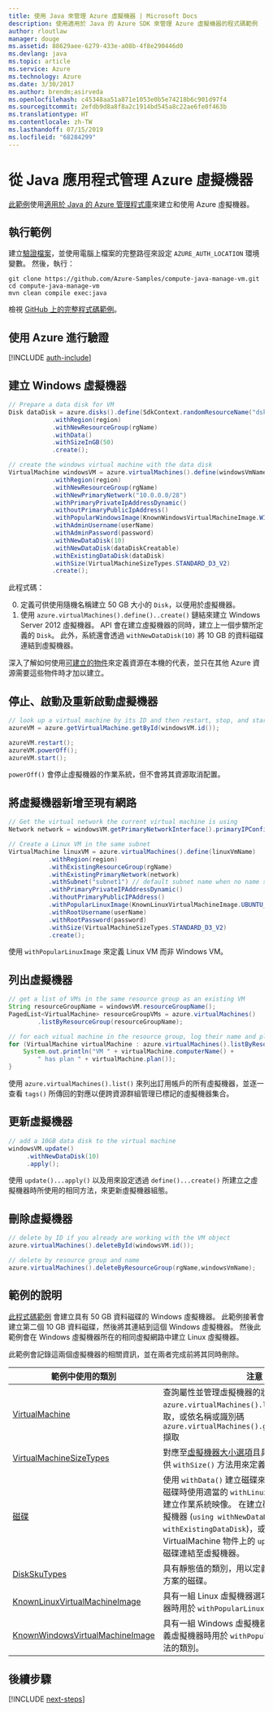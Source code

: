 ```yaml
---
title: 使用 Java 來管理 Azure 虛擬機器 | Microsoft Docs
description: 使用適用於 Java 的 Azure SDK 來管理 Azure 虛擬機器的程式碼範例
author: rloutlaw
manager: douge
ms.assetid: 88629aee-6279-433e-a08b-4f8e290446d0
ms.devlang: java
ms.topic: article
ms.service: Azure
ms.technology: Azure
ms.date: 3/30/2017
ms.author: brendm;asirveda
ms.openlocfilehash: c45348aa51a871e1053e0b5e74218b6c901d97f4
ms.sourcegitcommit: 2efdb9d8a8f8a2c1914bd545a8c22ae6fe0f463b
ms.translationtype: HT
ms.contentlocale: zh-TW
ms.lasthandoff: 07/15/2019
ms.locfileid: "68284299"
---
```

# <a name="manage-azure-virtual-machines-from-your-java-applications"></a>從 Java 應用程式管理 Azure 虛擬機器

[此範例](https://github.com/Azure-Samples/compute-java-manage-vm/)使用[適用於 Java 的 Azure 管理程式庫](https://github.com/Azure/azure-sdk-for-java)來建立和使用 Azure 虛擬機器。

## <a name="run-the-sample"></a>執行範例

建立[驗證檔案](https://github.com/Azure/azure-sdk-for-java/blob/master/AUTH.md)，並使用電腦上檔案的完整路徑來設定 `AZURE_AUTH_LOCATION` 環境變數。 然後，執行：

```
git clone https://github.com/Azure-Samples/compute-java-manage-vm.git
cd compute-java-manage-vm
mvn clean compile exec:java
```

檢視 [GitHub 上的完整程式碼範例](https://github.com/Azure-Samples/compute-java-manage-vm/blob/master/src/main/java/com/microsoft/azure/management/compute/samples/ManageVirtualMachine.java)。

## <a name="authenticate-with-azure"></a>使用 Azure 進行驗證

[!INCLUDE [auth-include](includes/java-auth-include.md)]

## <a name="create-a-windows-virtual-machine"></a>建立 Windows 虛擬機器

```java
// Prepare a data disk for VM
Disk dataDisk = azure.disks().define(SdkContext.randomResourceName("dsk", 30))
            .withRegion(region)
            .withNewResourceGroup(rgName)
            .withData()
            .withSizeInGB(50)
            .create();

// create the windows virtual machine with the data disk            
VirtualMachine windowsVM = azure.virtualMachines().define(windowsVmName)
            .withRegion(region)
            .withNewResourceGroup(rgName)
            .withNewPrimaryNetwork("10.0.0.0/28")
            .withPrimaryPrivateIpAddressDynamic()
            .withoutPrimaryPublicIpAddress()
            .withPopularWindowsImage(KnownWindowsVirtualMachineImage.WINDOWS_SERVER_2012_R2_DATACENTER)
            .withAdminUsername(userName)
            .withAdminPassword(password)
            .withNewDataDisk(10)
            .withNewDataDisk(dataDiskCreatable)
            .withExistingDataDisk(dataDisk)
            .withSize(VirtualMachineSizeTypes.STANDARD_D3_V2)
            .create();
```

此程式碼：   

0. 定義可供使用隨機名稱建立 50 GB 大小的 `Disk`，以便用於虛擬機器。
0. 使用 `azure.virtualMachines().define()..create()` 鏈結來建立 Windows Server 2012 虛擬機器。 API 會在建立虛擬機器的同時，建立上一個步驟所定義的 `Disk`。 此外，系統還會透過 `withNewDataDisk(10)` 將 10 GB 的資料磁碟連結到虛擬機器。

深入了解如何使用[可建立的<T>物件](java-sdk-azure-concepts.md#Creatables)來定義資源在本機的代表，並只在其他 Azure 資源需要這些物件時才加以建立。

## <a name="stop-start-and-restart-a-virtual-machine"></a>停止、啟動及重新啟動虛擬機器

```java
// look up a virtual machine by its ID and then restart, stop, and start it
azureVM = azure.getVirtualMachine.getById(windowsVM.id());

azureVM.restart();
azureVM.powerOff();
azureVM.start();
```

`powerOff()` 會停止虛擬機器的作業系統，但不會將其資源取消配置。

## <a name="add-a-virtual-machine-to-an-existing-network"></a>將虛擬機器新增至現有網路

```java
// Get the virtual network the current virtual machine is using
Network network = windowsVM.getPrimaryNetworkInterface().primaryIPConfiguration().getNetwork();

// Create a Linux VM in the same subnet
VirtualMachine linuxVM = azure.virtualMachines().define(linuxVmName)
           .withRegion(region)
           .withExistingResourceGroup(rgName)
           .withExistingPrimaryNetwork(network)
           .withSubnet("subnet1") // default subnet name when no name specified at creation
           .withPrimaryPrivateIPAddressDynamic()
           .withoutPrimaryPublicIPAddress()
           .withPopularLinuxImage(KnownLinuxVirtualMachineImage.UBUNTU_SERVER_16_04_LTS)
           .withRootUsername(userName)
           .withRootPassword(password)
           .withSize(VirtualMachineSizeTypes.STANDARD_D3_V2)
           .create();
```

使用 `withPopularLinuxImage` 來定義 Linux VM 而非 Windows VM。


## <a name="list-virtual-machines"></a>列出虛擬機器

```java
// get a list of VMs in the same resource group as an existing VM
String resourceGroupName = windowsVM.resourceGroupName();
PagedList<VirtualMachine> resourceGroupVMs = azure.virtualMachines()
        .listByResourceGroup(resourceGroupName); 

// for each vitual machine in the resource group, log their name and plan
for (VirtualMachine virtualMachine : azure.virtualMachines().listByResourceGroup(resourceGroupName)) {
    System.out.println("VM " + virtualMachine.computerName() + 
        " has plan " + virtualMachine.plan());
}
```

使用 `azure.virtualMachines().list()` 來列出訂用帳戶的所有虛擬機器，並逐一查看 `tags()` 所傳回的對應以便跨資源群組管理已標記的虛擬機器集合。

## <a name="update-a-virtual-machine"></a>更新虛擬機器

```java
// add a 10GB data disk to the virtual machine
windowsVM.update()
     .withNewDataDisk(10)
     .apply();
```

使用 `update()...apply()` 以及用來設定透過 `define()...create()` 所建立之虛擬機器時所使用的相同方法，來更新虛擬機器組態。

## <a name="delete-a-virtual-machine"></a>刪除虛擬機器

```java
// delete by ID if you already are working with the VM object
azure.virtualMachines().deleteById(windowsVM.id());

// delete by resource group and name
azure.virtualMachines().deleteByResourceGroup(rgName,windowsVmName);
```

## <a name="sample-explanation"></a>範例的說明

[此程式碼範例](https://github.com/Azure-Samples/compute-java-manage-vm/blob/master/src/main/java/com/microsoft/azure/management/compute/samples/ManageVirtualMachine.java) 會建立具有 50 GB 資料磁碟的 Windows 虛擬機器。 此範例接著會建立第二個 10 GB 資料磁碟，然後將其連結到這個 Windows 虛擬機器。
然後此範例會在 Windows 虛擬機器所在的相同虛擬網路中建立 Linux 虛擬機器。

此範例會記錄這兩個虛擬機器的相關資訊，並在兩者完成前將其同時刪除。

| 範例中使用的類別 | 注意
|-------|-------|
| [VirtualMachine](https://docs.microsoft.com/java/api/com.microsoft.azure.management.compute._virtual_machine) | 查詢屬性並管理虛擬機器的狀態。 使用 `azure.virtualMachines().list()` 以清單形式擷取，或依名稱或識別碼 `azure.virtualMachines().getByResourceGroup()` 擷取
| [VirtualMachineSizeTypes](https://docs.microsoft.com/java/api/com.microsoft.azure.management.compute._virtual_machine_size_types) | 對應至[虛擬機器大小選項](https://azure.microsoft.com/pricing/details/virtual-machines/linux/)且具有靜態值的類別，可供 `withSize()` 方法用來定義配置給 VM 的資源。
| [磁碟](https://docs.microsoft.com/java/api/com.microsoft.azure.management.compute._disk) | 使用 `withData()` 建立磁碟來儲存資料，或在定義磁碟時使用適當的 `withLinux` 或 `withWindows` 方法建立作業系統映像。 在建立磁碟時將磁碟連結至虛擬機器 (`using withNewDataDisk` 或 `withExistingDataDisk`)，或在建立磁碟後透過 VirtualMachine 物件上的 `update()..apply()` 將磁碟連結至虛擬機器。
| [DiskSkuTypes](https://docs.microsoft.com/java/api/com.microsoft.azure.management.compute._disk_sku_types) | 具有靜態值的類別，用以定義具有標準或[進階](https://docs.microsoft.com/azure/storage/storage-premium-storage)儲存方案的磁碟。
| [KnownLinuxVirtualMachineImage](https://docs.microsoft.com/java/api/com.microsoft.azure.management.compute._known_linux_virtual_machine_image) | 具有一組 Linux 虛擬機器選項，以便在定義虛擬機器時用於 `withPopularLinuxImage()` 方法的類別。
| [KnownWindowsVirtualMachineImage](https://docs.microsoft.com/java/api/com.microsoft.azure.management.compute._known_windows_virtual_machine_image) | 具有一組 Windows 虛擬機器映像選項，以便在定義虛擬機器時用於 `withPopularWindowsImage()` 方法的類別。

## <a name="next-steps"></a>後續步驟

[!INCLUDE [next-steps](includes/java-next-steps.md)]